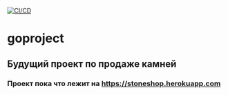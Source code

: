 [![CI/CD](https://github.com/MukhortovDenis/goproject/actions/workflows/pipeline.yml/badge.svg)](https://github.com/MukhortovDenis/goproject/actions/workflows/pipeline.yml)
# goproject
## Будущий проект по продаже камней
### Проект пока что лежит на https://stoneshop.herokuapp.com
